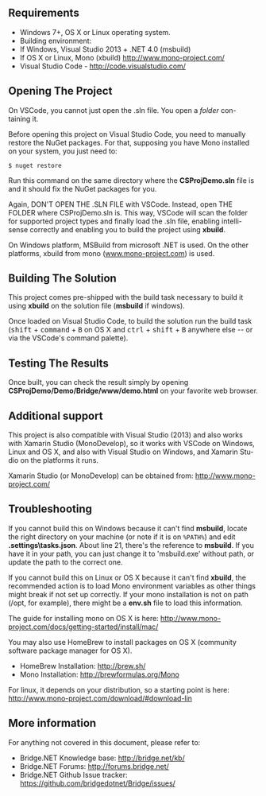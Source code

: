 ## Requirements

- Windows 7+, OS X or Linux operating system.
- Building environment:
 - If Windows, Visual Studio 2013 + .NET 4.0 (msbuild)
 - If OS X or Linux, Mono (xbuild) http://www.mono-project.com/
- Visual Studio Code - http://code.visualstudio.com/

## Opening The Project

On VSCode, you cannot just open the .sln file. You open a _folder_ con-
taining it.

Before opening this project on Visual Studio Code, you need to manually
restore the NuGet packages. For that, supposing you have Mono installed on
your system, you just need to:

```
$ nuget restore
```

Run this command on the same directory where the **CSProjDemo.sln** file is
and it should fix the NuGet packages for you.

Again, DON'T OPEN THE .SLN FILE with VSCode. Instead, open THE
FOLDER where CSProjDemo.sln is. This way, VSCode will scan the folder for
supported project types and finally load the .sln file, enabling intelli-
sense correctly and enabling you to build the project using **xbuild**.

On Windows platform, MSBuild from microsoft .NET is used. On the other
platforms, xbuild from mono (www.mono-project.com) is used.

## Building The Solution

This project comes pre-shipped with the build task necessary to build it
using **xbuild** on the solution file (**msbuild** if windows).

Once loaded on Visual Studio Code, to build the solution run the build
task (<kbd>shift</kbd> + <kbd>command</kbd> + <kbd>B</kbd> on OS X and <kbd>ctrl</kbd> + <kbd>shift</kbd> + <kbd>B</kbd> anywhere else -- or via
the VSCode's command palette).

## Testing The Results

Once built, you can check the result simply by opening
**CSProjDemo/Demo/Bridge/www/demo.html** on your favorite web browser.

## Additional support

This project is also compatible with Visual Studio (2013) and also works
with Xamarin Studio (MonoDevelop), so it works with VSCode on Windows,
Linux and OS X, and also with Visual Studio on Windows, and Xamarin Stu-
dio on the platforms it runs.

Xamarin Studio (or MonoDevelop) can be obtained from:
http://www.mono-project.com/

## Troubleshooting

If you cannot build this on Windows because it can't find **msbuild**,
locate the right directory on your machine (or note if it is on `%PATH%`)
and edit **.settings\tasks.json**. About line 21, there's the reference
to **msbuild**. If you have it in your path, you can just change it to
'msbuild.exe' without path, or update the path to the correct one.

If you cannot build this on Linux or OS X because it can't find **xbuild**,
the recommended action is to load Mono environment variables as other
things might break if not set up correctly. If your mono installation is
not on path (/opt, for example), there might be a **env.sh** file to load
this information.

The guide for installing mono on OS X is here:
http://www.mono-project.com/docs/getting-started/install/mac/

You may also use HomeBrew to install packages on OS X (community software
package manager for OS X).

- HomeBrew Installation: http://brew.sh/
- Mono Installation: http://brewformulas.org/Mono

For linux, it depends on your distribution, so a starting point is here:
http://www.mono-project.com/download/#download-lin

## More information

For anything not covered in this document, please refer to:
- Bridge.NET Knowledge base: http://bridge.net/kb/
- Bridge.NET Forums: http://forums.bridge.net/
- Bridge.NET Github Issue tracker:
  https://github.com/bridgedotnet/Bridge/issues/

